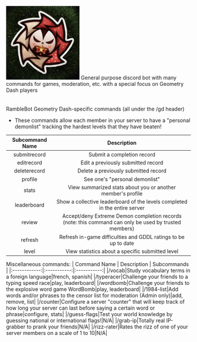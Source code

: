 <img src="https://github.com/Ramble21/RambleBot/blob/main/pfp.png" alt="drawing" width="200"/>
General purpose discord bot with many commands for games, moderation, etc. with a special focus on Geometry Dash players

ㅤㅤㅤㅤㅤ<br>
RambleBot Geometry Dash-specific commands (all under the /gd header)
- These commands allow each member in your server to have a "personal demonlist" tracking the hardest levels that they have beaten!

| Subcommand Name | Description |
|:---------------:|:-----------:|
|submitrecord|Submit a completion record|
|editrecord|Edit a previously submitted record|
|deleterecord|Delete a previously submitted record|
|profile|See one's "personal demonlist"|
|stats|View summarized stats about you or another member's profile|
|leaderboard|Show a collective leaderboard of the levels completed in the entire server|
|review|Accept/deny Extreme Demon completion records (note: this command can only be used by trusted members)|
|refresh|Refresh in-game difficulties and GDDL ratings to be up to date|
|level|View statistics about a specific submitted level|

Miscellaneous commands:
| Command Name | Description | Subcommands |
|:------------:|:-----------:|:-----------:|
|/vocab|Study vocabulary terms in a foreign language|french, spanish|
|/typeracer|Challenge your friends to a typing speed race|play, leaderboard|
|/wordbomb|Challenge your friends to the explosive word game WordBomb|play, leaderboard|
|/1984-list|Add words and/or phrases to the censor list for moderation (Admin only)|add, remove, list|
|/counter|Configure a server "counter" that will keep track of how long your server can last before saying a certain word or phrase|configure, stats|
|/guess-flags|Test your world knowledge by guessing national or international flags!|N/A|
|/grab-ip|Totally real IP-grabber to prank your friends|N/A|
|/rizz-rater|Rates the rizz of one of your server members on a scale of 1 to 10|N/A|

